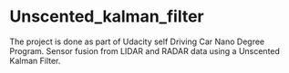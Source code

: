 # Unscented_kalman_filter
The project is done as part of Udacity self Driving Car Nano Degree Program. Sensor fusion from LIDAR and RADAR data using a Unscented Kalman Filter. 

